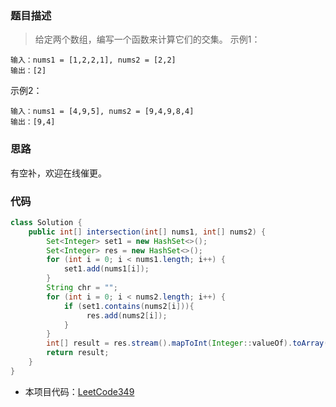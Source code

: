 ### 题目描述

> 给定两个数组，编写一个函数来计算它们的交集。
示例1：
```
输入：nums1 = [1,2,2,1], nums2 = [2,2]
输出：[2]
```
示例2：
```
输入：nums1 = [4,9,5], nums2 = [9,4,9,8,4]
输出：[9,4]
```

### 思路
有空补，欢迎在线催更。

### 代码
```java
class Solution {
    public int[] intersection(int[] nums1, int[] nums2) {
        Set<Integer> set1 = new HashSet<>();
        Set<Integer> res = new HashSet<>();
        for (int i = 0; i < nums1.length; i++) {
            set1.add(nums1[i]);
        }
        String chr = "";
        for (int i = 0; i < nums2.length; i++) {
            if (set1.contains(nums2[i])){
                 res.add(nums2[i]);
            }
        }
        int[] result = res.stream().mapToInt(Integer::valueOf).toArray();
        return result;
    }
}
```

- 本项目代码：[LeetCode349](https://github.com/HelloSummer5/LeetCodeDemo/blob/master/src/com/leetcode/array/LeetCode349.java "悬停显示")
